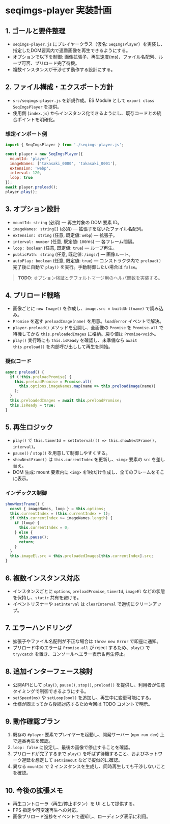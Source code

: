 # seqimgs-player 実装計画

## 1. ゴールと要件整理
- `seqimgs-player.js` にプレイヤークラス（仮名: `SeqImgsPlayer`）を実装し、指定したDOM要素内で連番画像を再生できるようにする。
- オプションで以下を制御: 画像拡張子、再生速度(ms)、ファイル名配列、ループ可否、プリロード完了待機。
- 複数インスタンスが干渉せず動作する設計にする。

## 2. ファイル構成・エクスポート方針
- `src/seqimgs-player.js` を新規作成。ES Module として `export class SeqImgsPlayer` を提供。
- 使用側 (`index.js`) からインスタンス化できるようにし、既存コードとの統合ポイントを明確化。

### 想定インポート例
```js
import { SeqImgsPlayer } from './seqimgs-player.js';

const player = new SeqImgsPlayer({
  mountId: 'player',
  imageNames: ['takasaki_0000', 'takasaki_0001'],
  extension: 'webp',
  interval: 120,
  loop: true
});
await player.preload();
player.play();
```

## 3. オプション設計
- `mountId: string` (必須) — 再生対象の DOM 要素 ID。
- `imageNames: string[]` (必須) — 拡張子を除いたファイル名配列。
- `extension: string` (任意, 既定値: `webp`) — 拡張子。
- `interval: number` (任意, 既定値: `100`ms) — 各フレーム間隔。
- `loop: boolean` (任意, 既定値: `true`) — ループ再生。
- `publicPath: string` (任意, 既定値: `/imgs/`) — 画像ルート。
- `autoPlay: boolean` (任意, 既定値: `true`) — コンストラクタ内で `preload()` 完了後に自動で `play()` を実行。手動制御したい場合は `false`。

> **TODO**: オプション検証とデフォルトマージ用のヘルパ関数を実装する。

## 4. プリロード戦略
- 画像ごとに `new Image()` を作成し、`image.src = buildUrl(name)` で読み込み。
- `Promise` を返す `preloadImage(name)` を用意。`load`/`error` イベントで解決。
- `player.preload()` メソッドを公開し、全画像の `Promise` を `Promise.all` で待機してから `this.preloadedImages` に格納。戻り値は `Promise<void>`。
- `play()` 実行時にも `this.isReady` を確認し、未準備なら `await this.preload()` を内部呼び出しして再生を開始。

### 疑似コード
```js
async preload() {
  if (!this.preloadPromise) {
    this.preloadPromise = Promise.all(
      this.options.imageNames.map(name => this.preloadImage(name))
    );
  }
  this.preloadedImages = await this.preloadPromise;
  this.isReady = true;
}
```

## 5. 再生ロジック
- `play()` で `this.timerId = setInterval(() => this.showNextFrame(), interval)`。
- `pause()` / `stop()` を用意して制御しやすくする。
- `showNextFrame()` は `this.currentIndex` を更新し、`<img>` 要素の `src` を差し替え。
- DOM 生成: mount 要素内に `<img>` を1枚だけ作成し、全てのフレームをそこに表示。

### インデックス制御
```js
showNextFrame() {
  const { imageNames, loop } = this.options;
  this.currentIndex = (this.currentIndex + 1);
  if (this.currentIndex >= imageNames.length) {
    if (loop) {
      this.currentIndex = 0;
    } else {
      this.pause();
      return;
    }
  }
  this.imageEl.src = this.preloadedImages[this.currentIndex].src;
}
```

## 6. 複数インスタンス対応
- インスタンスごとに `options`, `preloadPromise`, `timerId`, `imageEl` などの状態を保持し、`static` 共有を避ける。
- イベントリスナーや `setInterval` は `clearInterval` で適切にクリーンアップ。

## 7. エラーハンドリング
- 拡張子やファイル名配列が不正な場合は `throw new Error` で即座に通知。
- プリロード中のエラーは `Promise.all` が reject するため、`play()` で `try/catch` を置き、コンソールへエラー表示＆再生停止。

## 8. 追加インターフェース検討
- 公開APIとして `play()`, `pause()`, `stop()`, `preload()` を提供し、利用者が任意タイミングで制御できるようにする。
- `setSpeed(ms)` や `setLoop(bool)` を追加し、再生中に変更可能にする。
- 仕様が固まってから後続対応するため今回は TODO コメントで明示。

## 9. 動作確認プラン
1. 既存の `#player` 要素でプレイヤーを起動し、開発サーバー (`npm run dev`) 上で連番再生を確認。
2. `loop: false` に設定し、最後の画像で停止することを確認。
3. プリロードが完了するまで `play()` を呼ばず待機すること、およびネットワーク遅延を想定して `setTimeout` などで擬似的に確認。
4. 異なる `mountId` で 2 インスタンスを生成し、同時再生しても干渉しないことを確認。

## 10. 今後の拡張メモ
- 再生コントローラ（再生/停止ボタン）を UI として提供する。
- FPS 指定や可変速再生への対応。
- 画像プリロード進捗をイベントで通知し、ローディング表示に利用。
